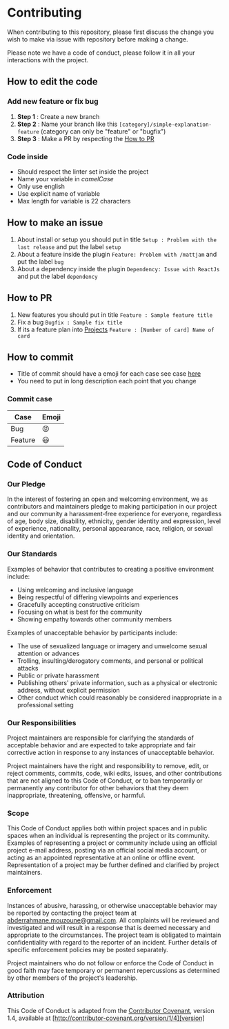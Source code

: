 # Contributing

When contributing to this repository, please first discuss the change you wish to make via issue with repository before making a change. 

Please note we have a code of conduct, please follow it in all your interactions with the project.

## How to edit the code

### Add new feature or fix bug

1. **Step 1** : Create a new branch
2. **Step 2** : Name your branch like this ```[category]/simple-explanation-feature``` (category can only be "feature" or "bugfix")
3. **Step 3** : Make a PR by respecting the [How to PR](#how-to-pr)

### Code inside

* Should respect the linter set inside the project
* Name your variable in *camelCase*
* Only use english
* Use explicit name of variable
* Max length for variable is 22 characters

## How to make an issue

1. About install or setup you should put in title ```Setup : Problem with the last release``` and put the label ```setup```
2. About a feature inside the plugin ```Feature: Problem with /mattjam``` and put the label ```bug```
3. About a dependency inside the plugin ```Dependency: Issue with ReactJs``` and put the label ```dependency```

## How to PR

1. New features you should put in title ```Feature : Sample feature title ```
2. Fix a bug ```Bugfix : Sample fix title```
3. If its a feature plan into [Projects](https://github.com/AbderrahmaneMouzoune/mattermost-plugin-mattjam/projects)  ```Feature : [Number of card] Name of card```

## How to commit

* Title of commit should have a emoji for each case see case [here](#commit-case)
* You need to put in long description each point that you change

### Commit case

| Case          |    Emoji      |     
| ------------- |:------------- |
| Bug           |      😡       |
| Feature       |      😃       |   

## Code of Conduct

### Our Pledge

In the interest of fostering an open and welcoming environment, we as
contributors and maintainers pledge to making participation in our project and
our community a harassment-free experience for everyone, regardless of age, body
size, disability, ethnicity, gender identity and expression, level of experience,
nationality, personal appearance, race, religion, or sexual identity and
orientation.

### Our Standards

Examples of behavior that contributes to creating a positive environment
include:

* Using welcoming and inclusive language
* Being respectful of differing viewpoints and experiences
* Gracefully accepting constructive criticism
* Focusing on what is best for the community
* Showing empathy towards other community members

Examples of unacceptable behavior by participants include:

* The use of sexualized language or imagery and unwelcome sexual attention or
advances
* Trolling, insulting/derogatory comments, and personal or political attacks
* Public or private harassment
* Publishing others' private information, such as a physical or electronic
  address, without explicit permission
* Other conduct which could reasonably be considered inappropriate in a
  professional setting

### Our Responsibilities

Project maintainers are responsible for clarifying the standards of acceptable
behavior and are expected to take appropriate and fair corrective action in
response to any instances of unacceptable behavior.

Project maintainers have the right and responsibility to remove, edit, or
reject comments, commits, code, wiki edits, issues, and other contributions
that are not aligned to this Code of Conduct, or to ban temporarily or
permanently any contributor for other behaviors that they deem inappropriate,
threatening, offensive, or harmful.

### Scope

This Code of Conduct applies both within project spaces and in public spaces
when an individual is representing the project or its community. Examples of
representing a project or community include using an official project e-mail
address, posting via an official social media account, or acting as an appointed
representative at an online or offline event. Representation of a project may be
further defined and clarified by project maintainers.

### Enforcement

Instances of abusive, harassing, or otherwise unacceptable behavior may be
reported by contacting the project team at abderrahmane.mouzoune@gmail.com. All
complaints will be reviewed and investigated and will result in a response that
is deemed necessary and appropriate to the circumstances. The project team is
obligated to maintain confidentiality with regard to the reporter of an incident.
Further details of specific enforcement policies may be posted separately.

Project maintainers who do not follow or enforce the Code of Conduct in good
faith may face temporary or permanent repercussions as determined by other
members of the project's leadership.

### Attribution

This Code of Conduct is adapted from the [Contributor Covenant][homepage], version 1.4,
available at [http://contributor-covenant.org/version/1/4][version]

[homepage]: http://contributor-covenant.org
[version]: http://contributor-covenant.org/version/1/4/
